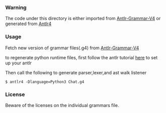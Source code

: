 ### Warning

The code under this directory is either imported from [Antlr-Grammar-V4](https://github.com/antlr/grammars-v4) or generated from [Antlr4](https://github.com/antlr/antlr4)

### Usage

Fetch new version of grammar files(.g4) from [Antlr-Grammar-V4](https://github.com/antlr/grammars-v4)

to regenerate python runtime files, first follow the antlr tutorial
[here](https://github.com/antlr/antlr4/blob/master/doc/getting-started.md) to
set up your antlr

Then call the following to generate parser,lexer,and ast walk listener
```
$ antlr4 -Dlanguage=Python3 Chat.g4
```

### License

Beware of the licenses on the individual grammars file. 
